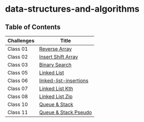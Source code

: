 # data-structures-and-algorithms

## Table of Contents

| Challenges | Title                                                      |
|------------|------------------------------------------------------------|
| Class 01   | [Reverse Array](./java-challenges-cc1/README.md)           |
| Class 02   | [Insert Shift Array](./java-challenges-cc2/README.md)      |
| Class 03   | [Binary Search](./java-challenges-cc3/README.md)           |
| Class 05   | [Linked List](./java-challenges-cc5/README.md)             |
| Class 06   | [linked-list-insertions](./java-challenge-cc6/README.md)   |
| Class 07   | [Linked List Kth](challenge-cc7/README.md)                 |
| Class 08   | [Linked List Zip](challenge-cc8/README.md)                 |
| Class 10   | [Queue & Stack](challenge-cc10/README.md)                  |
| Class 11   | [Queue & Stack Pseudo ](challenge-cc11/README.md)          |




